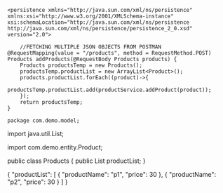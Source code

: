 

`<persistence xmlns="http://java.sun.com/xml/ns/persistence"
	xmlns:xsi="http://www.w3.org/2001/XMLSchema-instance"
	xsi:schemaLocation="http://java.sun.com/xml/ns/persistence
                      http://java.sun.com/xml/ns/persistence/persistence_2_0.xsd"
	version="2.0">`

		//FETCHING MULTIPLE JSON OBJECTS FROM POSTMAN
	@RequestMapping(value = "/products", method = RequestMethod.POST)
	Products addProducts(@RequestBody Products products) {
		Products productsTemp = new Products();
		productsTemp.productList = new ArrayList<Product>();
		products.productList.forEach((product)->{
			productsTemp.productList.add(productService.addProduct(product));
		});
		return productsTemp;
	}

	package com.demo.model;

import java.util.List;

import com.demo.entity.Product;

public class Products {
public List<Product> productList;
}

{
    "productList": [
        {
            "productName": "p1",
            "price": 30
        },
        {
            "productName": "p2",
            "price": 30
        }
    ]
}